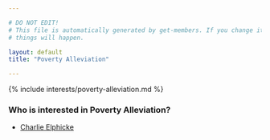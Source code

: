 ```yaml
---

# DO NOT EDIT!
# This file is automatically generated by get-members. If you change it, bad
# things will happen.

layout: default
title: "Poverty Alleviation"

---
```


{% include interests/poverty-alleviation.md %}

### Who is interested in Poverty Alleviation?


* [Charlie Elphicke](members/charlie-elphicke.html)

